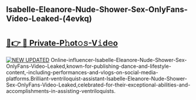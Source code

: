 ## Isabelle-Eleanore-Nude-Shower-Sex-OnlyFans-Video-Leaked-(4evkq)


# <h2><a href="https://mediaupload.pro?-19M">🔗👉 🔴 Private-P𝚑ot𝚘𝚜-V𝚒d𝚎o</a></h2>

[![NEW UPDATED](https://i.imgur.com/0qMVB7G.gif)](https://mediaupload.pro?-19M)
Online-influencer-Isabelle-Eleanore-Nude-Shower-Sex-OnlyFans-Video-Leaked,known-for-publishing-dance-and-lifestyle-content,-including-performances-and-vlogs-on-social-media-platforms.Brilliant-ventriloquist-assistant-Isabelle-Eleanore-Nude-Shower-Sex-OnlyFans-Video-Leaked,celebrated-for-their-exceptional-abilities-and-accomplishments-in-assisting-ventriloquists.  